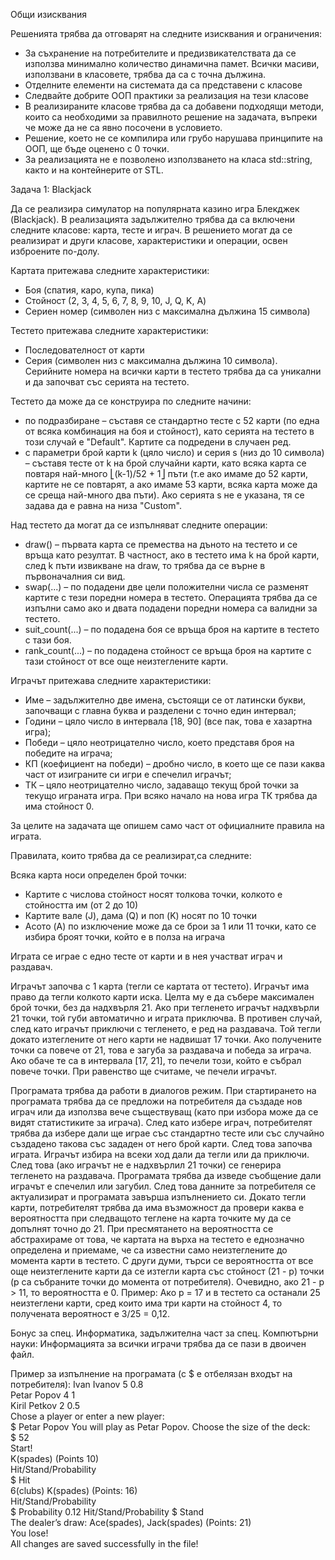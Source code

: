 Общи изисквания

Решенията трябва да отговарят на следните изисквания и ограничения:
 
- За съхранение на потребителите и предизвикателствата да се използва минимално количество динамична памет. Всички масиви, използвани в класовете, трябва да са с точна дължина.
- Отделните елементи на системата да са представени с класове
- Следвайте добрите ООП практики за реализация на тези класове
- В реализираните класове трябва да са добавени подходящи методи, които са необходими за правилното решение на задачата, въпреки че може да не са явно посочени в условието.
- Решение, което не се компилира или грубо нарушава принципите на ООП, ще бъде оценено с 0 точки.
- За реализацията не е позволено използването на класа std::string, както и на контейнерите от STL.
 
 
Задача 1: Blackjack
 
Да се реализира  симулатор на популярната казино игра Блекджек (Blackjack).
В реализацията задължително трябва да са включени следните класове: карта, тесте и играч. В решението могат да се реализират и други класове, характеристики и операции, освен изброените по-долу.
  
Картата притежава следните характеристики: 
- Боя (спатия, каро, купа, пика) 
- Стойност (2, 3, 4, 5, 6, 7, 8, 9, 10, J, Q, K, A) 
- Сериен номер (символен низ с максимална дължина 15 символа) 
 
Тестето притежава следните характеристики:
- Последователност от карти
- Серия (символен низ с максимална дължина 10 символа). Серийните номера на всички карти в тестето трябва да са уникални и да започват със серията на тестето.


Тестето да може да се конструира по следните начини:
- по подразбиране – съставя се стандартно тесте с 52 карти (по една от всяка комбинация на боя и стойност), като серията на тестетo в този случай е "Default". Картите са подредени в случаен ред.
- с параметри брой карти k (цяло число) и серия s (низ до 10 символа) – съставя тесте от k на брой случайни карти, като всяка карта се повтаря най-много ⎣(k-1)/52 + 1⎦  пъти (т.е ако имаме до 52 карти, картите не се повтарят, а ако имаме 53 карти, всяка карта може да се среща най-много два пъти). Ако серията s не е указана, тя се задава да е равна на низа "Custom".

Над тестето да могат да се изпълняват следните операции:
- draw() – първата карта се премества на дъното на тестето и се връща като резултат. В частност, ако в тестето има k на брой карти, след k пъти извикване на draw, то трябва да се върне в първоначалния си вид.  
- swap(...) – по подадени две цели положителни числа се разменят картите с тези поредни номера в тестето. Операцията трябва да се изпълни само ако и двата подадени поредни номера са валидни за тестето.  
- suit_count(...) – по подадена боя се връща броя на картите в тестето с тази боя.
- rank_count(...) – по подадена стойност се връща броя на картите с тази стойност от все още неизтеглените карти. 
 
Играчът притежава следните характеристики:
- Име – задължително две имена, състоящи се от латински букви, започващи с главна буква и разделени с точно един интервал;
- Години – цяло число в интервала [18, 90] (все пак, това е хазартна игра);
- Победи – цяло неотрицателно число, което представя броя на победите на играча;
- КП (коефициент на победи) – дробно число, в което ще се пази каква част от изиграните си игри е спечелил играчът;
- ТК – цяло неотрицателно число, задаващо текущ брой точки за текущо играната игра. При всяко начало на нова игра ТК трябва да има стойност 0.
 
 
 
 
 
 
 

 
 
За целите на задачата ще опишем само част от официалните правила на играта.
  
Правилата, които трябва да се реализират,са следните:

Всяка карта носи определен брой точки:
- Картите с числова стойност носят толкова точки, колкото е стойността им (от 2 до 10)
- Картите вале (J), дама (Q) и поп (K) носят по 10 точки
- Асото (A) по изключение може да се брои за 1 или 11 точки, като се избира броят точки, който е в полза на играча
 
Играта се играе с едно тесте от карти и в нея участват играч и раздавач.
 
Играчът започва с 1 карта (тегли се картата от тестето). Играчът има право да тегли колкото карти иска. Целта му е да събере максимален брой точки, без да надхвърля 21. Ако при тегленето играчът надхвърли 21 точки, той губи автоматично и играта приключва. В противен случай, след като играчът приключи с тегленето, е ред на раздавача. Той тегли докато изтеглените от него карти не надвишат 17 точки. Ако получените точки са повече от 21, това е загуба за раздавача и победа за играча. Ако обаче те са в интервала [17, 21], то печели този, който е събрал повече точки. При равенство ще считаме, че печели играчът.
 
Програмата трябва да работи в диалогов режим. При стартирането на програмата трябва да се предложи на потребителя да създаде нов играч или да използва вече съществуващ (като при избора може да се видят статистиките за играча). След като избере играч, потребителят трябва да избере дали ще играе със стандартно тесте или със случайно създадено такова със зададен от него брой карти. След това започва играта. Играчът избира на всеки ход дали да тегли или да приключи. След това (ако играчът не е надхвърлил 21 точки) се генерира тегленето на раздавача. Програмата трябва да изведе съобщение дали играчът е спечелил или загубил. След това данните за потребителя се актуализират и програмата завърша изпълнението си.
Докато тегли карти, потребителят трябва да има възможност да провери каква е вероятността при следващото теглене на карта точките му да се допълнят точно до 21. При пресмятането на вероятността се абстрахираме от това, че картата на върха на тестето е еднозначно определена и приемаме, че са известни само неизтеглените до момента карти в тестето. С други думи, търси се вероятността от все още неизтеглените карти да се изтегли карта със стойност (21 - p) точки (p са събраните точки до момента от потребителя). Очевидно, ако 21 - p > 11, то вероятността е 0.
Пример: Ако p = 17 и в тестето са останали 25 неизтеглени карти, сред които има три карти на стойност 4, то получената вероятност е 3/25 = 0,12.

Бонус за спец. Информатика, задължителна част за спец. Компютърни науки:
Информацията за всички играчи трябва да се пази в двоичен файл.
 
Пример за изпълнение на програмата (с $ е отбелязан входът на потребителя):
Ivan Ivanov 5 0.8  
Petar Popov 4 1  
Kiril Petkov 2 0.5  
Chose a player or enter a new player:  
$ Petar Popov 
You will play as Petar Popov. Choоse the size of the deck:   
$ 52  
Start!  
K(spades) (Points 10)  
Hit/Stand/Probability  
$ Hit  
6(clubs) K(spades) (Points: 16)  
Hit/Stand/Probability  
$ Probability
0.12 
Hit/Stand/Probability
$ Stand  
The dealer’s draw: Ace(spades), Jack(spades) (Points: 21)  
You lose!  
All changes are saved successfully in the file!
